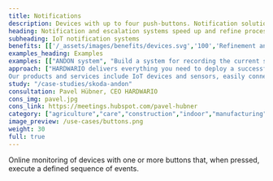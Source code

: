 ```yaml
---
title: Notifications
description: Devices with up to four push-buttons. Notification solutions are suitable for outdoor projects, industry and healthcare.
heading: Notification and escalation systems speed up and refine processes
subheading: IoT notification systems
benefits: [['/_assets/images/benefits/devices.svg','100','Refinement and speedup','By preprogramming the button, the information is transmitted instantly at the expected quality.'],['/_assets/images/benefits/implementation.svg','100','Time logging','Record the time of the event, control the event resolution process and set escalation.'],['/_assets/images/benefits/notification.svg','50','Notification variability','Send notifications natively, using WhatsApp, Microsoft Teams or other systems.']]
examples_heading: Examples
examples: [["ANDON system", "Build a system for recording the current status of production at the workplace."],["Calling the operator", "The system allows to call a maintenance worker or report a fault."],["Emergency button", "The system of immediate call for help for the elderly or patients."],["Request/task record", "Record a process step or the need to stockpile material."]]
approach: ["HARDWARIO delivers everything you need to deploy a successful IoT notification project - from devices to cloud environments and APIs.
Our products and services include IoT devices and sensors, easily connected from anywhere to the Internet via LPWAN networks, connectivity, cloud-based device management and APIs for integration with other systems."]
study: "/case-studies/skoda-andon"
consultation: Pavel Hübner, CEO HARDWARIO
cons_img: pavel.jpg
cons_link: https://meetings.hubspot.com/pavel-hubner
category: ["agriculture","care","construction","indoor","manufacturing","retail"]
image_preview: /use-cases/buttons.png
weight: 30
full: true
---
```


Online monitoring of devices with one or more buttons that, when pressed, execute a defined sequence of events.